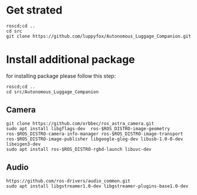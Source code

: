 # Get strated
```
roscd;cd ..
cd src
git clone https://github.com/luppyfox/Autonomous_Luggage_Companion.git
```

# Install additional package
for installing package please follow this step:
```
roscd;cd ..
cd src/Autonomous_Luggage_Companion
```
## Camera
```
git clone https://github.com/orbbec/ros_astra_camera.git
sudo apt install libgflags-dev  ros-$ROS_DISTRO-image-geometry ros-$ROS_DISTRO-camera-info-manager ros-$ROS_DISTRO-image-transport ros-$ROS_DISTRO-image-publisher libgoogle-glog-dev libusb-1.0-0-dev libeigen3-dev
sudo apt install ros-$ROS_DISTRO-rgbd-launch libuvc-dev
```
## Audio
```
https://github.com/ros-drivers/audio_common.git
sudo apt install libgstreamer1.0-dev libgstreamer-plugins-base1.0-dev
```
